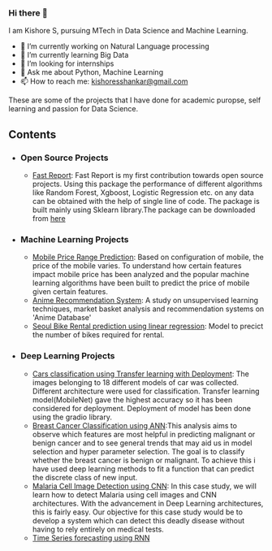 ### Hi there 👋


I am Kishore S, pursuing MTech in Data Science and Machine Learning.


- 🔭 I’m currently working on Natural Language processing
- 🌱 I’m currently learning Big Data
- 👯 I’m looking for internships
- 💬 Ask me about Python, Machine Learning
- 📫 How to reach me: kishoresshankar@gmail.com


These are some of the projects that I have done for academic puropse, self learning and passion for Data Science.

## Contents

- ### Open Source Projects
  - [Fast Report](https://github.com/kishore-s-gowda/fastreport): Fast Report is my first contribution towards open source projects. Using this package the performance of different algorithms like Random Forest, Xgboost, Logistic Regression etc. on any data can be obtained with the help of single line of code. The package is built mainly using Sklearn library.The package can be downloaded from [here](https://pypi.org/project/fastreport/)

- ### Machine Learning Projects
 
  - [Mobile Price Range Prediction](https://github.com/kishore-s-gowda/Machine_Learning/tree/main/Mobile%20Price%20Range%20Prediction(Classification)): Based on configuration of mobile, the price of the mobile varies. To understand how certain features impact mobile price has been analyzed and the popular machine learning algorithms have been built to predict the price of mobile given certain features.
  - [Anime Recommendation System](https://github.com/kishore-s-gowda/Machine_Learning/tree/main/Recommendation%20System): A study on unsupervised learning techniques, market basket analysis and recommendation systems on 'Anime Database'
  - [Seoul Bike Rental prediction using linear regression](https://github.com/kishore-s-gowda/Machine_Learning/tree/main/Seoul%20Bike%20Rental%20prediction%20using%20linear%20regression): Model to precict the number of bikes required for rental. 

- ### Deep Learning Projects
  - [Cars classification using Transfer learning with Deployment](https://github.com/kishore-s-gowda/Deep-Learning/tree/main/Cars%20classification%20using%20Transfer%20learning%20with%20Deployment): The images belonging to 18 different models of car was collected. Different architecture were used for classification. Transfer learning model(MobileNet) gave the highest accuracy so it has been considered for deployment. Deployment of model has been done using the gradio library.
  - [Breast Cancer Classification using ANN](https://github.com/kishore-s-gowda/Deep-Learning/tree/main/Artificial%20Neural%20Networks%20(ANN)):This analysis aims to observe which features are most helpful in predicting malignant or benign cancer and to see general trends that may aid us in model selection and hyper parameter selection. The goal is to classify whether the breast cancer is benign or malignant. To achieve this i have used deep learning  methods to fit a function that can predict the discrete class of new input.
  - [Malaria Cell Image Detection using CNN](https://github.com/kishore-s-gowda/Deep-Learning/tree/main/Convolutional%20Neural%20Network(%20CNN)): In this case study, we will learn how to detect Malaria using cell images and CNN architectures. With the advancement in Deep Learning architectures, this is fairly easy. Our objective for this case study would be to develop a system which can detect this deadly disease without having to rely entirely on medical tests.
  - [Time Series forecasting using RNN](https://github.com/kishore-s-gowda/Deep-Learning/tree/main/Recurrent%20Neural%20Networks%20(RNN))

